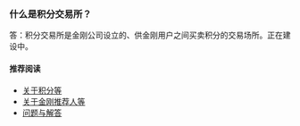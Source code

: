 ### 什么是积分交易所？
答：积分交易所是金刚公司设立的、供金刚用户之间买卖积分的交易场所。正在建设中。

#### 推荐阅读
- [关于积分等](https://a2zitpro.github.io/web/列表-积分及相关问题)
- [关于金刚推荐人等](https://a2zitpro.github.io/web/列表-金刚推荐人及相关问题)
- [问题与解答](https://a2zitpro.github.io/web/列表-问题与解答)
